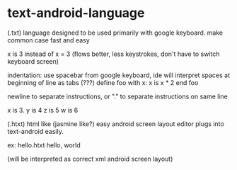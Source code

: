 # text-android-language

(.txt)
language designed to be used primarily with google keyboard.
make common case fast and easy

x is 3 instead of x = 3 (flows better, less keystrokes, don't have to switch keyboard screen)

indentation: use spacebar from google keyboard, ide will interpret spaces at beginning of line as tabs (???)
  define foo with x:
   x is x * 2
  end foo

newline to separate instructions, or "." to separate instructions on same line

  x is 3. y is 4
  z is 5
  w is 6
  
  

(.htxt) html like (jasmine like?) easy android screen layout editor
plugs into text-android easily.

ex: hello.htxt
hello, world

  (will be interpreted as correct xml android screen layout)
